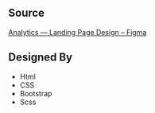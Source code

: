 
## Source
[Analytics — Landing Page Design – Figma](https://www.figma.com/file/K8RIvVtJKHdXIqjpAPe97y/Analytics-%E2%80%94-Landing-Page-Design?node-id=0%3A1&t=DUJanwTS7qp1WSU5-0)
## Designed By

 - Html
 - CSS
 - Bootstrap
 - Scss
